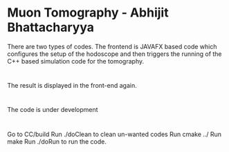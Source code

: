 # Muon Tomography - Abhijit Bhattacharyya
 There are two types of codes. The frontend is JAVAFX
 based code which configures the setup of the hodoscope
 and then triggers the running of the C++ based simulation 
 code for the tomography.
#
 The result is displayed in the front-end again.
#
#
 The code is under development
#
Go to CC/build
Run ./doClean to clean un-wanted codes
Run cmake ../
Run make
Run ./doRun to run the code.
